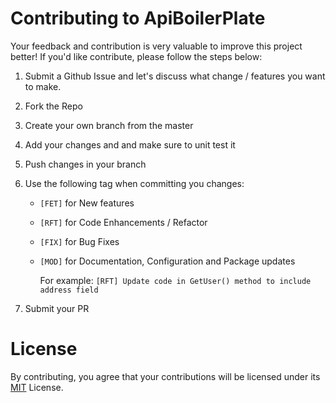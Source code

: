 # Contributing to ApiBoilerPlate

Your feedback and contribution is very valuable to improve this project better! If you'd like contribute, please follow the steps below:

1. Submit a Github Issue and let's discuss what change / features you want to make.
2. Fork the Repo
3. Create your own branch from the master
4. Add your changes and and make sure to unit test it
5. Push changes in your branch
6. Use the following tag when committing you changes:

	* `[FET]` for New features
	* `[RFT]` for Code Enhancements / Refactor
	* `[FIX]` for Bug Fixes
   * `[MOD]` for Documentation, Configuration and Package updates
     
     For example:
	`[RFT] Update code in GetUser() method to include address field`
7. Submit your PR

# License
By contributing, you agree that your contributions will be licensed under its [MIT](https://github.com/proudmonkey/ApiBoilerPlate/blob/master/LICENSE) License.
